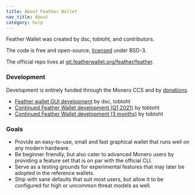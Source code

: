```yaml
---
title: About Feather Wallet
nav_title: About
category: help
---
```


Feather Wallet was created by dsc, tobtoht, and contributors.

The code is free and open-source, [licensed](https://git.featherwallet.org/feather/feather/raw/branch/master/LICENSE) under BSD-3.

The official repo lives at [git.featherwallet.org/feather/feather](https://git.featherwallet.org/feather/feather).

### Development

Development is entirely funded through the Monero CCS and by [donations](donate).

- [Feather wallet GUI development](https://ccs.getmonero.org/proposals/feather-2020.html) by dsc, tobtoht
- [Continued Feather Wallet development (Q1 2021)](https://ccs.getmonero.org/proposals/tobtoht_feather_dev_q1_2021.html) by tobtoht
- [Continued Feather Wallet development (3 months)](https://ccs.getmonero.org/proposals/tobtoht-feather-dev-2021-2.html) by tobtoht

### Goals

- Provide an easy-to-use, small and fast graphical wallet that runs well on any modern hardware.
- Be beginner friendly, but also cater to advanced Monero users by providing a feature set that is on par with the official CLI.
- Serve as a testing grounds for experimental features that may later be adopted in the reference wallets.
- Ship with sane defaults that suit most users, but allow it to be configured for high or uncommon threat models as well.


